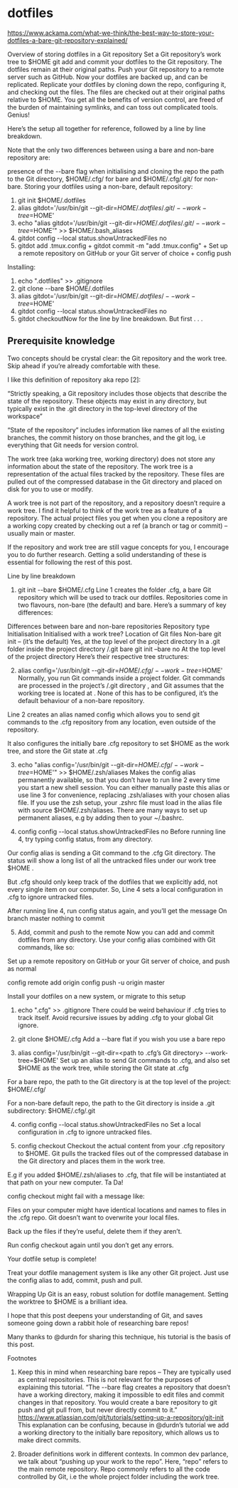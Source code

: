 # dotfiles

https://www.ackama.com/what-we-think/the-best-way-to-store-your-dotfiles-a-bare-git-repository-explained/

Overview of storing dotfiles in a Git repository
Set a Git repository’s work tree to $HOME
git add and commit your dotfiles to the Git repository. The dotfiles remain at their original paths.
Push your Git repository to a remote server such as GitHub. Now your dotfiles are backed up, and can be replicated.
Replicate your dotfiles by cloning down the repo, configuring it, and checking out the files. The files are checked out at their original paths relative to $HOME.
You get all the benefits of version control, are freed of the burden of maintaining symlinks, and can toss out complicated tools. Genius!

Here’s the setup all together for reference, followed by a line by line breakdown.

Note that the only two differences between using a bare and non-bare repository are:

presence of the  --bare flag when initialising and cloning the repo
the path to the Git directory,  $HOME/.cfg/ for bare and $HOME/.cfg/.git/ for non-bare.
Storing your dotfiles using a non-bare, default repository:
1. git init $HOME/.dotfiles
2. alias gitdot='/usr/bin/git --git-dir=$HOME/.dotfiles/.git/ --work-tree=$HOME'
3. echo "alias gitdot='/usr/bin/git --git-dir=$HOME/.dotfiles/.git/ --work-tree=$HOME'" >> $HOME/.bash_aliases
4. gitdot config --local status.showUntrackedFiles no
5. gitdot add .tmux.config + gitdot commit -m "add .tmux.config" + Set up a remote repository on GitHub or your Git server of choice + config push

<!---
Installing:
1. echo "." >> .gitignore
2. git clone <remote-git-repo-url> $HOME/.cfg
3. alias config='/usr/bin/git --git-dir=$HOME/.cfg/.git --work-tree=$HOME'
4. config config --local status.showUntrackedFiles no
5. config checkoutUsing a bare repository like @durdn’s tutorial
1. git init --bare $HOME/.cfg
2. alias config='/usr/bin/git --git-dir=$HOME/.cfg/ --work-tree=$HOME'
3. echo "alias config='/usr/bin/git --git-dir=$HOME/.cfg/ --work-tree=$HOME'" >> $HOME/.zsh/aliases
4. config config --local status.showUntrackedFiles no
5. config add .vimrc + config commit -m "add .vimrc" + set up a remote repository on GitHub or your Git server of choice + config push
--->
 
Installing:
1. echo ".dotfiles" >> .gitignore
2. git clone --bare <remote-git-repo-url> $HOME/.dotfiles
3. alias gitdot='/usr/bin/git --git-dir=$HOME/.dotfiles/ --work-tree=$HOME'
4. gitdot config --local status.showUntrackedFiles no
5. gitdot checkoutNow for the line by line breakdown. But first . . .

## Prerequisite knowledge
Two concepts should be crystal clear: the Git repository and the work tree.  Skip ahead if you’re already comfortable with these.

I like this definition of repository aka repo [2]:

“Strictly speaking, a Git repository includes those objects that describe the state of the repository. These objects may exist in any directory, but typically exist in the .git directory in the top-level directory of the workspace”

“State of the repository” includes information like names of all the existing branches, the commit history on those branches, and the git log, i.e everything that Git needs for version control.

The work tree (aka working tree, working directory) does not store any information about the state of the repository. The work tree is a representation of the actual files tracked by the repository. These files are pulled out of the compressed database in the Git directory and placed on disk for you to use or modify.

A work tree is not part of the repository, and a repository doesn’t require a work tree. I find it helpful to think of the work tree as a feature of a repository.
The actual project files you get when you clone a repository are a working copy created by checking out a ref (a branch or tag or commit) – usually main or master.

If the repository and work tree are still vague concepts for you, I encourage you to do further research. Getting a solid understanding of these is essential for following the rest of this post.

Line by line breakdown
1. git init --bare $HOME/.cfg
Line 1 creates the folder .cfg, a bare Git repository which will be used to track our dotfiles. Repositories come in two flavours, non-bare (the default) and bare. Here’s a summary of key differences:

Differences between bare and non-bare repositories
Repository type	Initialisation	Initialised with a work tree?	Location of Git files
Non-bare	git init – (it’s the default)	Yes, at the top level of the project directory	In a .git folder inside the project directory
/.git
bare	git init –bare	no	At the top level of the project directory
Here’s their respective tree structures:



2. alias config='/usr/bin/git --git-dir=$HOME/.cfg/ --work-tree=$HOME'
Normally, you run Git commands inside a project folder. Git commands are processed in the project’s /.git directory , and Git assumes that the working tree is located at <project>. None of this has to be configured, it’s the default behaviour of a non-bare repository.

Line 2 creates an alias named config which allows you to send git commands to the .cfg repository from any location, even outside of the repository.

It also configures the initially bare .cfg repository to set $HOME as the work tree, and store the Git state at .cfg

3. echo "alias config='/usr/bin/git --git-dir=$HOME/.cfg/ --work-tree=$HOME'" >> $HOME/.zsh/aliases
Makes the config alias permanently available, so that you don’t have to run line 2 every time you start a new shell session. You can either manually paste this alias or use line 3 for convenience, replacing .zsh/aliases with your chosen alias file.
If you use the zsh setup, your .zshrc file must load in the alias file with source $HOME/.zsh/aliases.
There are many ways to set up permanent aliases, e.g by adding then to your ~/.bashrc.

4.   config config --local status.showUntrackedFiles no
Before running line 4, try typing config status, from any directory.

Our config alias is sending a Git command to the .cfg  Git directory. The status will show a long list of all the untracked files under our work tree  $HOME .

But .cfg should only keep track of the dotfiles that we explicitly add, not every single item on our computer. So, Line 4 sets a local configuration in .cfg to ignore untracked files.

After running line 4, run config status again, and you’ll get the message On branch master nothing to commit

5.   Add, commit and push to the remote
Now you can add and commit dotfiles from any directory. Use your config alias combined with Git commands, like so:



Set up a remote repository on GitHub or your Git server of choice, and push as normal

config remote add origin <remote-url>
config push -u origin master

Install your dotfiles on a new system, or migrate to this setup
1.   echo ".cfg" >> .gitignore
There could be weird behaviour if .cfg tries to track itself. Avoid recursive issues by adding .cfg to your global Git ignore.

 

2.   git clone <remote-git-repo-url> $HOME/.cfg
Add a --bare flat if you wish you use a bare repo

 

3.   alias config='/usr/bin/git --git-dir=<path to .cfg’s Git directory> --work-tree=$HOME'
Set up an alias to send Git commands to .cfg, and also set $HOME as the work tree, while storing the Git state at .cfg

For a bare repo, the path to the Git directory is at the top level of the project: $HOME/.cfg/

For a non-bare default repo, the path to the Git directory is inside a .git subdirectory: $HOME/.cfg/.git

 

4.   config config --local status.showUntrackedFiles no
Set a local configuration in .cfg to ignore untracked files.

 

5.   config checkout
Checkout the actual content from your .cfg repository to $HOME. Git pulls the tracked files out of the compressed database in the Git directory and places them in the work tree.

E.g if you added $HOME/.zsh/aliases to .cfg, that file will be instantiated at that path on your new computer. Ta Da!

config checkout might fail with a message like:



Files on your computer might have identical locations and names to files in the .cfg repo. Git doesn’t want to overwrite your local files.

Back up the files if they’re useful, delete them if they aren’t.

Run config checkout again until you don’t get any errors.

Your dotfile setup is complete!

Treat your dotfile management system is like any other Git project. Just use the config alias to add, commit, push and pull.

Wrapping Up
Git is an easy, robust solution for dotfile management. Setting the worktree to $HOME is a brilliant idea.

I hope that this post deepens your understanding of Git, and saves someone going down a rabbit hole of researching bare repos!

Many thanks to @durdn for sharing this technique, his tutorial is the basis of this post.

 

Footnotes

1. Keep this in mind when researching bare repos – They are typically used as central repositories. This is not relevant for the purposes of explaining this tutorial.
“The --bare flag creates a repository that doesn’t have a working directory, making it impossible to edit files and commit changes in that repository. You would create a bare repository to git push and git pull from, but never directly commit to it.”
https://www.atlassian.com/git/tutorials/setting-up-a-repository/git-init
This explanation can be confusing, because in @durdn’s tutorial we add a working directory to the initially bare repository, which allows us to make direct commits.

2. Broader definitions work in different contexts. In common dev parlance, we talk about “pushing up your work to the repo”. Here, “repo” refers to the main remote repository. Repo commonly refers to all the code controlled by Git, i.e the whole project folder including the work tree.
